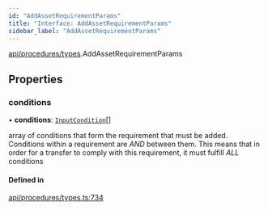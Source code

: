 ```yaml
---
id: "AddAssetRequirementParams"
title: "Interface: AddAssetRequirementParams"
sidebar_label: "AddAssetRequirementParams"
---
```


[api/procedures/types](../../../../../modules/API/Procedures/Types/Types.md).AddAssetRequirementParams

## Properties

### conditions

• **conditions**: [`InputCondition`](../../../../../modules/Types/Types.md#inputcondition)[]

array of conditions that form the requirement that must be added.
  Conditions within a requirement are *AND* between them. This means that in order
  for a transfer to comply with this requirement, it must fulfill *ALL* conditions

#### Defined in

[api/procedures/types.ts:734](https://github.com/PolymeshAssociation/polymesh-sdk/blob/adcc38781/src/api/procedures/types.ts#L734)
